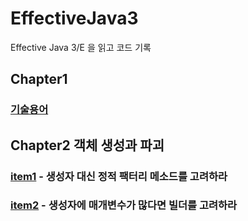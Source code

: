 # EffectiveJava3
Effective Java 3/E 을 읽고 코드 기록

## Chapter1
### [기술용어](https://github.com/Hoon9901/EffectiveJava3/blob/main/effectiveJava_code/src/my/code/teckterm.md)
## Chapter2 객체 생성과 파괴
### [item1](https://github.com/Hoon9901/EffectiveJava3/blob/main/effectiveJava_code/src/my/code/chapter2/item1.md) - 생성자 대신 정적 팩터리 메소드를 고려하라
### [item2]() - 생성자에 매개변수가 많다면 빌더를 고려하라